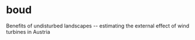 # boud
Benefits of undisturbed landscapes -- estimating the external effect of wind turbines in Austria
